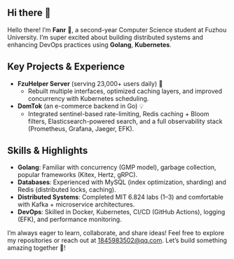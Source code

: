 ## Hi there 👋

<!--
**FantasyRL/FantasyRL** is a ✨ _special_ ✨ repository because its `README.md` (this file) appears on your GitHub profile.

Here are some ideas to get you started:

- 🔭 I’m currently working on ...
- 🌱 I’m currently learning ...
- 👯 I’m looking to collaborate on ...
- 🤔 I’m looking for help with ...
- 💬 Ask me about ...
- 📫 How to reach me: ...
- 😄 Pronouns: ...
- ⚡ Fun fact: ...
-->

Hello there! I’m **Fanr** 👋, a second-year Computer Science student at Fuzhou University. I’m super excited about building distributed systems and enhancing DevOps practices using **Golang**, **Kubernetes**.

## **Key Projects & Experience**  
- **FzuHelper Server** (serving 23,000+ users daily) 🚀  
  - Rebuilt multiple interfaces, optimized caching layers, and improved concurrency with Kubernetes scheduling.  
- **DomTok** (an e-commerce backend in Go) 💡  
  - Integrated sentinel-based rate-limiting, Redis caching + Bloom filters, Elasticsearch-powered search, and a full observability stack (Prometheus, Grafana, Jaeger, EFK).

## **Skills & Highlights**  
- **Golang**: Familiar with concurrency (GMP model), garbage collection, popular frameworks (Kitex, Hertz, gRPC).  
- **Databases**: Experienced with MySQL (index optimization, sharding) and Redis (distributed locks, caching).  
- **Distributed Systems**: Completed MIT 6.824 labs (1–3) and comfortable with Kafka + microservice architectures.  
- **DevOps**: Skilled in Docker, Kubernetes, CI/CD (GitHub Actions), logging (EFK), and performance monitoring.

I’m always eager to learn, collaborate, and share ideas! Feel free to explore my repositories or reach out at [1845983502@qq.com](mailto:1845983502@qq.com). Let’s build something amazing together 🤝!
